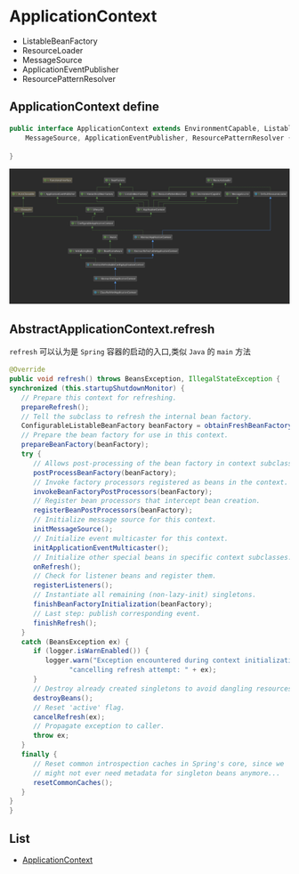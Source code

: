 # ApplicationContext

- ListableBeanFactory
- ResourceLoader
- MessageSource
- ApplicationEventPublisher
- ResourcePatternResolver

## ApplicationContext define

```java
public interface ApplicationContext extends EnvironmentCapable, ListableBeanFactory, HierarchicalBeanFactory,
    MessageSource, ApplicationEventPublisher, ResourcePatternResolver {

}
```

![ClassPathXmlApplicationContext](../images/spring-ClassPathXmlApplicationContext.png)

## AbstractApplicationContext.refresh

`refresh` 可以认为是 `Spring` 容器的启动的入口,类似 `Java` 的 `main` 方法

```java
@Override
public void refresh() throws BeansException, IllegalStateException {
synchronized (this.startupShutdownMonitor) {
   // Prepare this context for refreshing.
   prepareRefresh();
   // Tell the subclass to refresh the internal bean factory.
   ConfigurableListableBeanFactory beanFactory = obtainFreshBeanFactory();
   // Prepare the bean factory for use in this context.
   prepareBeanFactory(beanFactory);
   try {
      // Allows post-processing of the bean factory in context subclasses.
      postProcessBeanFactory(beanFactory);
      // Invoke factory processors registered as beans in the context.
      invokeBeanFactoryPostProcessors(beanFactory);
      // Register bean processors that intercept bean creation.
      registerBeanPostProcessors(beanFactory);
      // Initialize message source for this context.
      initMessageSource();
      // Initialize event multicaster for this context.
      initApplicationEventMulticaster();
      // Initialize other special beans in specific context subclasses.
      onRefresh();
      // Check for listener beans and register them.
      registerListeners();
      // Instantiate all remaining (non-lazy-init) singletons.
      finishBeanFactoryInitialization(beanFactory);
      // Last step: publish corresponding event.
      finishRefresh();
   }
   catch (BeansException ex) {
      if (logger.isWarnEnabled()) {
         logger.warn("Exception encountered during context initialization - " +
               "cancelling refresh attempt: " + ex);
      }
      // Destroy already created singletons to avoid dangling resources.
      destroyBeans();
      // Reset 'active' flag.
      cancelRefresh(ex);
      // Propagate exception to caller.
      throw ex;
   }
   finally {
      // Reset common introspection caches in Spring's core, since we
      // might not ever need metadata for singleton beans anymore...
      resetCommonCaches();
   }
}
}
```

## List

- [ApplicationContext](https://blog.csdn.net/sid1109217623/article/details/83583411)
